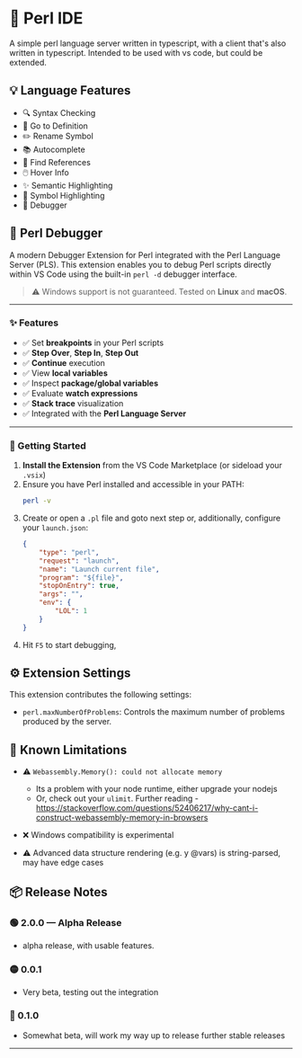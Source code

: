 # 🐪 Perl IDE

A simple perl language server written in typescript, with a client that's also written in typescript. Intended to be used with vs code, but could be extended.

## 💡 Language Features

- 🔍 Syntax Checking
- 🔗 Go to Definition
- ✏️ Rename Symbol
- 📚 Autocomplete
- 🧭 Find References
- 🖱️ Hover Info
- ✨ Semantic Highlighting
- 📘 Symbol Highlighting
- 🐞 Debugger

## 🐪 Perl Debugger

A modern Debugger Extension for Perl integrated with the Perl Language Server (PLS). This extension enables you to debug Perl scripts directly within VS Code using the built-in `perl -d` debugger interface.

> ⚠️ Windows support is not guaranteed. Tested on **Linux** and **macOS**.

---

### ✨ Features

- ✅ Set **breakpoints** in your Perl scripts
- ✅ **Step Over**, **Step In**, **Step Out**
- ✅ **Continue** execution
- ✅ View **local variables**
- ✅ Inspect **package/global variables**
- ✅ Evaluate **watch expressions**
- ✅ **Stack trace** visualization
- ✅ Integrated with the **Perl Language Server**

---

### 🚀 Getting Started

1. **Install the Extension** from the VS Code Marketplace (or sideload your `.vsix`)
2. Ensure you have Perl installed and accessible in your PATH:
   ```bash
   perl -v
   ```
3. Create or open a `.pl` file and goto next step or, additionally, configure your `launch.json`:
    ```json
    {
        "type": "perl",
        "request": "launch",
        "name": "Launch current file",
        "program": "${file}",
        "stopOnEntry": true,
        "args": "",
        "env": {
            "LOL": 1
        }
    }
    ```
4. Hit `F5` to start debugging,

## ⚙️ Extension Settings

This extension contributes the following settings:

* `perl.maxNumberOfProblems`: Controls the maximum number of problems produced by the server.

## 🧪 Known Limitations

- ⚠️ `Webassembly.Memory(): could not allocate memory`
  - Its a problem with your node runtime, either upgrade your nodejs
  - Or, check out your `ulimit`. Further reading - https://stackoverflow.com/questions/52406217/why-cant-i-construct-webassembly-memory-in-browsers

- ❌ Windows compatibility is experimental
- ⚠️ Advanced data structure rendering (e.g. y @vars) is string-parsed, may have edge cases

## 📦 Release Notes
### 🟢 2.0.0 — Alpha Release
- alpha release, with usable features.

### 🟡 0.0.1

- Very beta, testing out the integration

### 🔘 0.1.0

- Somewhat beta, will work my way up to release further stable releases

-----------------------------------------------------------------------------------------------------------
